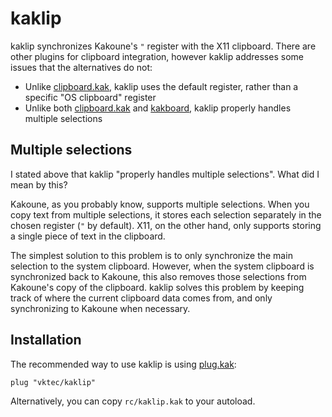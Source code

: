 # kaklip

kaklip synchronizes Kakoune's `"` register with the X11 clipboard.
There are other plugins for clipboard integration, however kaklip addresses some issues that the alternatives do not:

- Unlike [clipboard.kak], kaklip uses the default register, rather than a specific "OS clipboard" register
- Unlike both [clipboard.kak] and [kakboard], kaklip properly handles multiple selections

[clipboard.kak]: https://github.com/Parasrah/clipboard.kak
[kakboard]: https://github.com/lePerdu/kakboard

## Multiple selections

I stated above that kaklip "properly handles multiple selections".
What did I mean by this?

Kakoune, as you probably know, supports multiple selections.
When you copy text from multiple selections, it stores each selection separately in the chosen register (`"` by default).
X11, on the other hand, only supports storing a single piece of text in the clipboard.

The simplest solution to this problem is to only synchronize the main selection to the system clipboard.
However, when the system clipboard is synchronized back to Kakoune, this also removes those selections from Kakoune's copy of the clipboard.
kaklip solves this problem by keeping track of where the current clipboard data comes from, and only synchronizing to Kakoune when necessary.

## Installation

The recommended way to use kaklip is using [plug.kak]:

```kak
plug "vktec/kaklip"
```

Alternatively, you can copy `rc/kaklip.kak` to your autoload.

[plug.kak]: https://github.com/robertmeta/plug.kak
